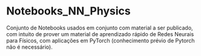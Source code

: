 # Notebooks_NN_Physics

Conjunto de Notebooks usados em conjunto com material a ser publicado, com intuito de prover um material de aprendizado rápido de Redes Neurais para Físicos, com aplicações em PyTorch (conhecimento prévio de Pytorch não é necessário). 
